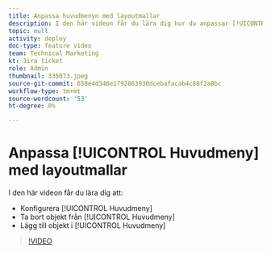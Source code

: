 ```yaml
---
title: Anpassa huvudmenyn med layoutmallar
description: I den här videon får du lära dig hur du anpassar [!UICONTROL Huvudmeny] med en layoutmall.
topic: null
activity: deploy
doc-type: feature video
team: Technical Marketing
kt: Jira ticket
role: Admin
thumbnail: 335073.jpeg
source-git-commit: 650e4d346e1792863930dcebafacab4c88f2a8bc
workflow-type: tm+mt
source-wordcount: '53'
ht-degree: 0%

---
```


# Anpassa [!UICONTROL Huvudmeny] med layoutmallar

I den här videon får du lära dig att:

* Konfigurera [!UICONTROL Huvudmeny]
* Ta bort objekt från [!UICONTROL Huvudmeny]
* Lägg till objekt i [!UICONTROL Huvudmeny]


>[!VIDEO](https://video.tv.adobe.com/v/335073/?quality=12&learn=on)
